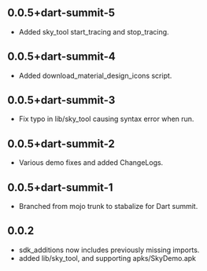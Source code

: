 ## 0.0.5+dart-summit-5

  - Added sky_tool start_tracing and stop_tracing.

## 0.0.5+dart-summit-4

  - Added download_material_design_icons script.

## 0.0.5+dart-summit-3

  - Fix typo in lib/sky_tool causing syntax error when run.

## 0.0.5+dart-summit-2

  - Various demo fixes and added ChangeLogs.

## 0.0.5+dart-summit-1

  - Branched from mojo trunk to stabalize for Dart summit.

## 0.0.2

  - sdk_additions now includes previously missing imports.
  - added lib/sky_tool, and supporting apks/SkyDemo.apk
